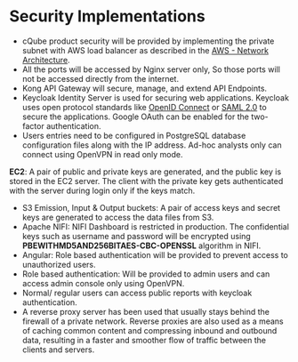 # Security Implementations

* cQube product security will be provided by implementing the private subnet with AWS load balancer as described in the [AWS - Network Architecture](https://cqube.sunbird.org/use-getting-started/network-architecture-diagram).    
* All the ports will be accessed by Nginx server only, So those ports will not be accessed directly from the internet.
* Kong API Gateway will secure, manage, and extend API Endpoints.
* Keycloak Identity Server is used for securing web applications. Keycloak uses open protocol standards like [OpenID Connect](https://openid.net/connect/) or [SAML 2.0](http://saml.xml.org/saml-specifications) to secure the applications. Google OAuth can  be enabled for the two-factor authentication.
* Users entries need to be configured in PostgreSQL database configuration files along with the IP address. Ad-hoc analysts only can connect using OpenVPN in read only mode.

**EC2**: A pair of public and private keys are generated, and the public key is stored in the EC2 server. The client with the private key gets authenticated with the server during login only if the keys match.

* S3 Emission, Input & Output buckets: A pair of access keys and secret keys are generated to access the data files from S3. 
* Apache NIFI: NIFI Dashboard is restricted in production. The confidential keys such as username and password will be encrypted using **PBEWITHMD5AND256BITAES-CBC-OPENSSL** algorithm in NIFI.
* Angular: Role based authentication will be provided to prevent access to unauthorized users.  
* Role based authentication: Will be provided to admin users and can access admin console only using OpenVPN.
* Normal/ regular users can access public reports with keycloak authentication.
* A reverse proxy server has been used that usually stays behind the firewall of a private network. Reverse proxies are also used as a means of caching common content and compressing inbound and outbound data, resulting in a faster and smoother flow of traffic between the clients and servers.

